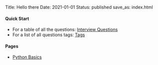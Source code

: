 Title: Hello there 
Date: 2021-01-01
Status: published
save_as: index.html


#### Quick Start 
* For a table of all the questions: [Interview Questions](pages/interview-questions.html) 
* For a list of all questions tags: [Tags](tags.html) 


#### Pages
* [Python Basics](pages/python-basics.html)
